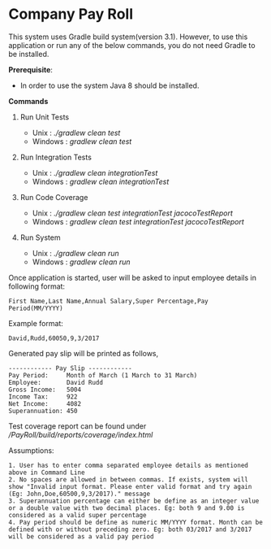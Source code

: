 # Company Pay Roll

This system uses Gradle build system(version 3.1). However, to use this application or run any of the below commands, you do not need Gradle to be installed.

**Prerequisite**:
- In order to use the system Java 8 should be installed.

**Commands**


1. Run Unit Tests
    - Unix      : _./gradlew clean test_
    - Windows   : _gradlew clean test_
    
2. Run Integration Tests
   - Unix      : _./gradlew clean integrationTest_
   - Windows   : _gradlew clean integrationTest_
       
3. Run Code Coverage
   - Unix      : _./gradlew clean test integrationTest jacocoTestReport_
   - Windows   : _gradlew clean test integrationTest jacocoTestReport_
       
4. Run System
    - Unix      : _./gradlew clean run_
    - Windows   : _gradlew clean run_
    
Once application is started, user will be asked to input employee details in following format:

    First Name,Last Name,Annual Salary,Super Percentage,Pay Period(MM/YYYY)

Example format:

    David,Rudd,60050,9,3/2017
        
Generated pay slip will be printed as follows,
    
    ------------ Pay Slip ------------
    Pay Period:     Month of March (1 March to 31 March)
    Employee:       David Rudd
    Gross Income:   5004
    Income Tax:     922
    Net Income:     4082
    Superannuation: 450

    
Test coverage report can be found under _/PayRoll/build/reports/coverage/index.html_

Assumptions:

    1. User has to enter comma separated employee details as mentioned above in Command Line
    2. No spaces are allowed in between commas. If exists, system will show "Invalid input format. Please enter valid format and try again (Eg: John,Doe,60500,9,3/2017)." message
    3. Superannuation percentage can either be define as an integer value or a double value with two decimal places. Eg: both 9 and 9.00 is considered as a valid super percentage
    4. Pay period should be define as numeric MM/YYYY format. Month can be defined with or without preceding zero. Eg: both 03/2017 and 3/2017 will be considered as a valid pay period
